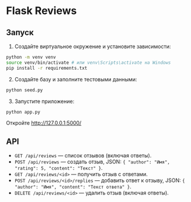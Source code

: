 # Flask Reviews


## Запуск


1. Создайте виртуальное окружение и установите зависимости:


```bash
python -m venv venv
source venv/bin/activate # или venv\Scripts\activate на Windows
pip install -r requirements.txt
```


2. Создайте базу и заполните тестовыми данными:


```bash
python seed.py
```


3. Запустите приложение:


```bash
python app.py
```


Откройте http://127.0.0.1:5000/


## API
- `GET /api/reviews` — список отзывов (включая ответы).
- `POST /api/reviews` — создать отзыв, JSON: `{ "author": "Имя", "rating": 5, "content": "Текст" }`.
- `GET /api/reviews/<id>` — получить отзыв с ответами.
- `POST /api/reviews/<id>/replies` — добавить ответ к отзыву, JSON: `{ "author": "Имя", "content": "Текст ответа" }`.
- `DELETE /api/reviews/<id>` — удалить отзыв (включая ответы).
